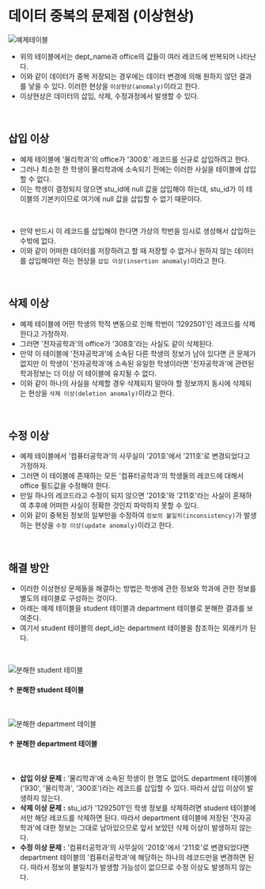 # 데이터 중복의 문제점 (이상현상)

![예제테이블](https://github.com/taechacode/TIL/assets/63395751/35c5995b-cd47-4e62-809d-26bab7540cfc)
<br/>

- 위의 테이블에서는 dept_name과 office의 값들이 여러 레코드에 반복되어 나타난다.
- 이와 같이 데이터가 중복 저장되는 경우에는 데이터 변경에 의해 원하지 않던 결과를 낳을 수 있다. 이러한 현상을 `이상현상(anomaly)`이라고 한다.
- 이상현상은 데이터의 삽입, 삭제, 수정과정에서 발생할 수 있다.
<br/>

## 삽입 이상
- 예제 테이블에 '물리학과'의 office가 '300호' 레코드를 신규로 삽입하려고 한다.
- 그러나 최소한 한 학생이 물리학과에 소속되기 전에는 이러한 사실을 테이블에 삽입할 수 없다.
- 이는 학생이 결정되지 않으면 stu_id에 null 값을 삽입해야 하는데, stu_id가 이 테이블의 기본키이므로 여기에 null 값을 삽입할 수 없기 때문이다.
<br/>

- 만약 반드시 이 레코드를 삽입해야 한다면 가상의 학번을 임시로 생성해서 삽입하는 수밖에 없다.
- 이와 같이 어떠한 데이터를 저장하려고 할 때 저장할 수 없거나 원하지 않는 데이터를 삽입해야만 하는 현상을 `삽입 이상(insertion anomaly)`이라고 한다.
<br/>

## 삭제 이상
- 예제 테이블에 어떤 학생의 학적 변동으로 인해 학번이 '1292501'인 레코드를 삭제한다고 가정하자.
- 그러면 '전자공학과'의 office가 '308호'라는 사실도 같이 삭제된다.
- 만약 이 테이블에 '전자공학과'에 소속된 다른 학생의 정보가 남아 있다면 큰 문제가 없지만 이 학생이 '전자공학과'에 소속된 유일한 학생이라면 '전자공학과'에 관련된 학과정보는 더 이상 이 테이블에 유지될 수 없다.
- 이와 같이 하나의 사실을 삭제할 경우 삭제되지 말아야 할 정보까지 동시에 삭제되는 현상을 `삭제 이상(deletion anomaly)`이라고 한다.
<br/>

## 수정 이상
- 예제 테이블에서 '컴퓨터공학과'의 사무실이 '201호'에서 '211호'로 변경되었다고 가정하자.
- 그러면 이 테이블에 존재하는 모든 '컴퓨터공학과'의 학생들의 레코드에 대해서 office 필드값을 수정해야 한다.
- 만일 하나의 레코드라고 수정이 되지 않으면 '201호'와 '211호'라는 사실이 혼재하여 추후에 어떠한 사실이 정확한 것인지 파악하지 못할 수 있다.
- 이와 같이 중복된 정보의 일부만을 수정하여 `정보의 불일치(inconsistency)`가 발생하는 현상을 `수정 이상(update anomaly)`이라고 한다.
<br/>

## 해결 방안
- 이러한 이상현상 문제들을 해결하는 방법은 학생에 관한 정보와 학과에 관한 정보를 별도의 테이블로 구성하는 것이다.
- 아래는 예제 테이블을 student 테이블과 department 테이블로 분해한 결과를 보여준다.
- 여기서 student 테이블의 dept_id는 department 테이블을 참조하는 외래키가 된다.
<br/>

![분해한 student 테이블](https://github.com/taechacode/TIL/assets/63395751/d65c1435-d1ba-4d9b-a863-f36193c00cbf)
#### ↑ 분해한 student 테이블
<br/>

![분해한 department 테이블](https://github.com/taechacode/TIL/assets/63395751/60e75081-3334-4971-91fb-f000f3aea76f)
#### ↑ 분해한 department 테이블
<br/>

- **삽입 이상 문제 :** '물리학과'에 소속된 학생이 한 명도 없어도 department 테이블에 ('930', '물리학과', '300호')라는 레코드를 삽입할 수 있다. 따라서 삽입 이상이 발생하지 않는다.
- **삭제 이상 문제 :** stu_id가 '1292501'인 학생 정보를 삭제하려면 student 테이블에서만 해당 레코드를 삭제하면 된다. 따라서 department 테이블에 저장된 '전자공학과'에 대한 정보는 그대로 남아있으므로 앞서 보았던 삭제 이상이 발생하지 않는다.
- **수정 이상 문제 :** '컴퓨터공학과'의 사무실이 '201호'에서 '211호'로 변경되었다면 department 테이블의 '컴퓨터공학과'에 해당하는 하나의 레코드만을 변경하면 된다. 따라서 정보의 불일치가 발생할 가능성이 없으므로 수정 이상도 발생하지 않는다.
